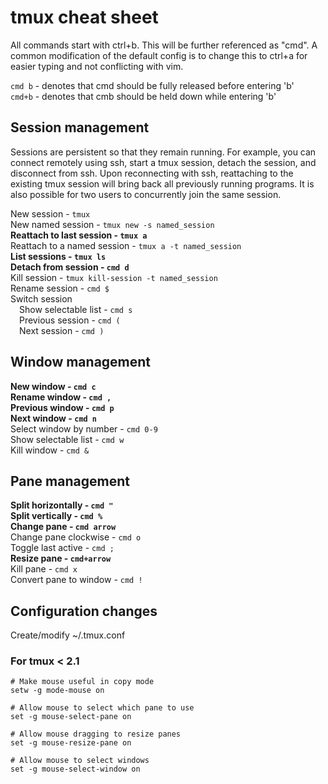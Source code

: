 # tmux cheat sheet

All commands start with ctrl+b.  This will be further referenced as "cmd".  A common modification of the default config is to change this to ctrl+a for easier typing and not conflicting with vim.

`cmd b` - denotes that cmd should be fully released before entering 'b'\
`cmd+b` - denotes that cmb should be held down while entering 'b'

## Session management

Sessions are persistent so that they remain running.  For example, you can connect remotely using ssh, start a tmux session, detach the session, and disconnect from ssh.  Upon reconnecting with ssh, reattaching to the existing tmux session will bring back all previously running programs.  It is also possible for two users to concurrently join the same session.

New session - `tmux`\
New named session - `tmux new -s named_session`\
**Reattach to last session - `tmux a`**\
Reattach to a named session - `tmux a -t named_session`\
**List sessions - `tmux ls`**\
**Detach from session - `cmd d`**\
Kill session - `tmux kill-session -t named_session`\
Rename session - `cmd $`\
Switch session\
&emsp;Show selectable list - `cmd s`\
&emsp;Previous session - `cmd (`\
&emsp;Next session - `cmd )`

## Window management

**New window - `cmd c`**\
**Rename window - `cmd ,`**\
**Previous window - `cmd p`**\
**Next window - `cmd n`**\
Select window by number - `cmd 0-9`\
Show selectable list - `cmd w`\
Kill window - `cmd &`

## Pane management

**Split horizontally - `cmd "`**\
**Split vertically - `cmd %`**\
**Change pane - `cmd arrow`**\
Change pane clockwise - `cmd o`\
Toggle last active - `cmd ;`\
**Resize pane - `cmd+arrow`**\
Kill pane - `cmd x`\
Convert pane to window - `cmd !`

## Configuration changes

Create/modify ~/.tmux.conf

### For tmux < 2.1
```
# Make mouse useful in copy mode
setw -g mode-mouse on

# Allow mouse to select which pane to use
set -g mouse-select-pane on

# Allow mouse dragging to resize panes
set -g mouse-resize-pane on

# Allow mouse to select windows
set -g mouse-select-window on
```